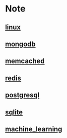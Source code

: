 # Note

## [linux](linux.md)

## [mongodb](mongodb.md)

## [memcached](memcached)

## [redis](redis)

## [postgresql](postgresql)

## [sqlite](sqlite)

## [machine_learning](machine_learning)

